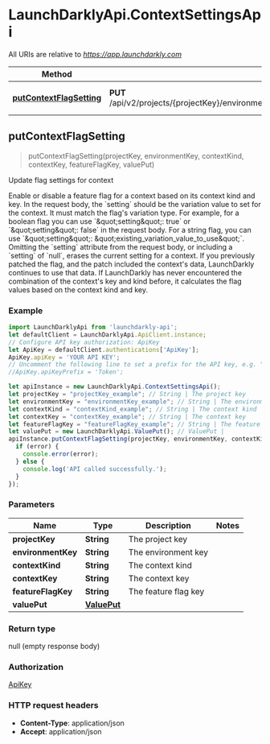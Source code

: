 # LaunchDarklyApi.ContextSettingsApi

All URIs are relative to *https://app.launchdarkly.com*

Method | HTTP request | Description
------------- | ------------- | -------------
[**putContextFlagSetting**](ContextSettingsApi.md#putContextFlagSetting) | **PUT** /api/v2/projects/{projectKey}/environments/{environmentKey}/contexts/{contextKind}/{contextKey}/flags/{featureFlagKey} | Update flag settings for context



## putContextFlagSetting

> putContextFlagSetting(projectKey, environmentKey, contextKind, contextKey, featureFlagKey, valuePut)

Update flag settings for context

 Enable or disable a feature flag for a context based on its context kind and key.  In the request body, the &#x60;setting&#x60; should be the variation value to set for the context. It must match the flag&#39;s variation type. For example, for a boolean flag you can use &#x60;\&quot;setting\&quot;: true&#x60; or &#x60;\&quot;setting\&quot;: false&#x60; in the request body. For a string flag, you can use &#x60;\&quot;setting\&quot;: \&quot;existing_variation_value_to_use\&quot;&#x60;.  Omitting the &#x60;setting&#x60; attribute from the request body, or including a &#x60;setting&#x60; of &#x60;null&#x60;, erases the current setting for a context.  If you previously patched the flag, and the patch included the context&#39;s data, LaunchDarkly continues to use that data. If LaunchDarkly has never encountered the combination of the context&#39;s key and kind before, it calculates the flag values based on the context kind and key. 

### Example

```javascript
import LaunchDarklyApi from 'launchdarkly-api';
let defaultClient = LaunchDarklyApi.ApiClient.instance;
// Configure API key authorization: ApiKey
let ApiKey = defaultClient.authentications['ApiKey'];
ApiKey.apiKey = 'YOUR API KEY';
// Uncomment the following line to set a prefix for the API key, e.g. "Token" (defaults to null)
//ApiKey.apiKeyPrefix = 'Token';

let apiInstance = new LaunchDarklyApi.ContextSettingsApi();
let projectKey = "projectKey_example"; // String | The project key
let environmentKey = "environmentKey_example"; // String | The environment key
let contextKind = "contextKind_example"; // String | The context kind
let contextKey = "contextKey_example"; // String | The context key
let featureFlagKey = "featureFlagKey_example"; // String | The feature flag key
let valuePut = new LaunchDarklyApi.ValuePut(); // ValuePut | 
apiInstance.putContextFlagSetting(projectKey, environmentKey, contextKind, contextKey, featureFlagKey, valuePut, (error, data, response) => {
  if (error) {
    console.error(error);
  } else {
    console.log('API called successfully.');
  }
});
```

### Parameters


Name | Type | Description  | Notes
------------- | ------------- | ------------- | -------------
 **projectKey** | **String**| The project key | 
 **environmentKey** | **String**| The environment key | 
 **contextKind** | **String**| The context kind | 
 **contextKey** | **String**| The context key | 
 **featureFlagKey** | **String**| The feature flag key | 
 **valuePut** | [**ValuePut**](ValuePut.md)|  | 

### Return type

null (empty response body)

### Authorization

[ApiKey](../README.md#ApiKey)

### HTTP request headers

- **Content-Type**: application/json
- **Accept**: application/json

